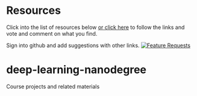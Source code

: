 # Resources
Click into the list of resources below [or click here](http://feathub.com/jg1141/deep-learning-nanodegree) to follow the links and vote and comment on what you find. 

Sign into github and add suggestions with other links.
[![Feature Requests](http://feathub.com/jg1141/deep-learning-nanodegree?format=svg)](http://feathub.com/jg1141/deep-learning-nanodegree)

# deep-learning-nanodegree
Course projects and related materials
